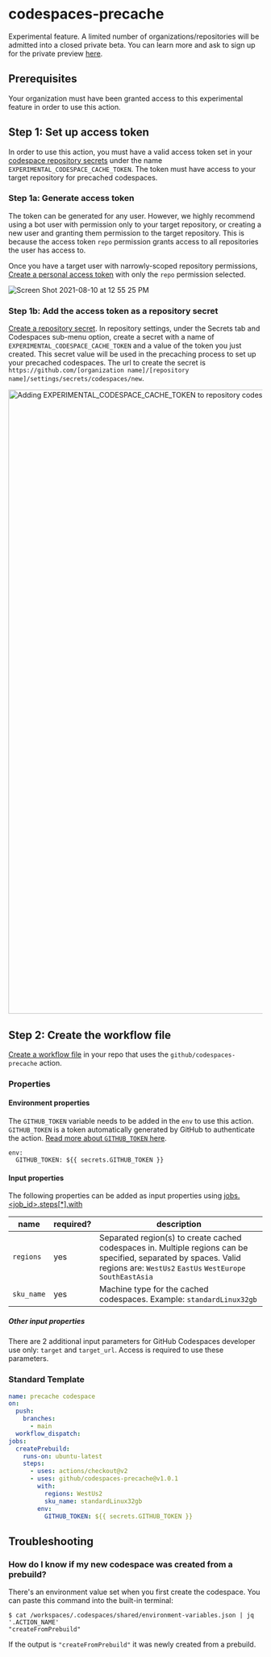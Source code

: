 # codespaces-precache
Experimental feature. A limited number of organizations/repositories will be admitted into a closed private beta. You can learn more and ask to sign up for the private preview [here](https://docs.github.com/en/codespaces/customizing-your-codespace/prebuilding-codespaces-for-your-project). 

## Prerequisites

Your organization must have been granted access to this experimental feature in order to use this action.

## Step 1: Set up access token

In order to use this action, you must have a valid access token set in your [codespace repository secrets](https://docs.github.com/en/codespaces/managing-your-codespaces/managing-encrypted-secrets-for-your-codespaces) under the name `EXPERIMENTAL_CODESPACE_CACHE_TOKEN`. The token must have access to your target repository for precached codespaces.

### Step 1a: Generate access token
The token can be generated for any user. However, we highly recommend using a bot user with permission only to your target repository, or creating a new user and granting them permission to the target repository. This is because the access token `repo` permission grants access to all repositories the user has access to.

Once you have a target user with narrowly-scoped repository permissions, [Create a personal access token](https://docs.github.com/en/github/authenticating-to-github/keeping-your-account-and-data-secure/creating-a-personal-access-token) with only the `repo` permission selected.

![Screen Shot 2021-08-10 at 12 55 25 PM](https://user-images.githubusercontent.com/5428933/128901649-948606a0-a68e-46a1-910d-03be4c6834fc.png)

### Step 1b: Add the access token as a repository secret

[Create a repository secret](https://docs.github.com/en/actions/reference/encrypted-secrets#creating-encrypted-secrets-for-a-repository). In repository settings, under the Secrets tab and Codespaces sub-menu option, create a secret with a name of `EXPERIMENTAL_CODESPACE_CACHE_TOKEN` and a value of the token you just created. This secret value will be used in the precaching process to set up your precached codespaces. The url to create the secret is `https://github.com/[organization name]/[repository name]/settings/secrets/codespaces/new`.

<img width="1238" alt="Adding EXPERIMENTAL_CODESPACE_CACHE_TOKEN to repository codespaces secrets" src="https://user-images.githubusercontent.com/4596845/129975552-9d562c9b-32d1-4126-87e0-41f38af2bfe8.png">

## Step 2: Create the workflow file

[Create a workflow file](https://docs.github.com/en/actions/reference/workflow-syntax-for-github-actions) in your repo that uses the `github/codespaces-precache` action.

### Properties

#### Environment properties
The `GITHUB_TOKEN` variable needs to be added in the `env` to use this action. `GITHUB_TOKEN` is a token automatically generated by GitHub to authenticate the action. [Read more about `GITHUB_TOKEN` here](https://docs.github.com/en/actions/reference/authentication-in-a-workflow#about-the-github_token-secret).
```
env:
  GITHUB_TOKEN: ${{ secrets.GITHUB_TOKEN }}
```

#### Input properties
The following properties can be added as input properties using [jobs.<job_id>.steps[*].with](https://docs.github.com/en/actions/reference/workflow-syntax-for-github-actions#jobsjob_idstepswith)

| name | required? | description
-------|-----------|------------
|`regions` | yes | Separated region(s) to create cached codespaces in. Multiple regions can be specified, separated by spaces. Valid regions are: `WestUs2` `EastUs` `WestEurope` `SouthEastAsia`|
|`sku_name` | yes | Machine type for the cached codespaces. Example: `standardLinux32gb`|

##### Other input properties
There are 2 additional input parameters for GitHub Codespaces developer use only: `target` and `target_url`. Access is required to use these parameters.

### Standard Template

```yml
name: precache codespace
on:
  push:
    branches:
      - main
  workflow_dispatch:
jobs:
  createPrebuild:
    runs-on: ubuntu-latest
    steps:
      - uses: actions/checkout@v2
      - uses: github/codespaces-precache@v1.0.1
        with:
          regions: WestUs2
          sku_name: standardLinux32gb
        env:
          GITHUB_TOKEN: ${{ secrets.GITHUB_TOKEN }}
```

## Troubleshooting

### How do I know if my new codespace was created from a prebuild?
There's an environment value set when you first create the codespace. You can paste this command into the built-in terminal:
```
$ cat /workspaces/.codespaces/shared/environment-variables.json | jq '.ACTION_NAME'
"createFromPrebuild"
```
If the output is `"createFromPrebuild"` it was newly created from a prebuild.
